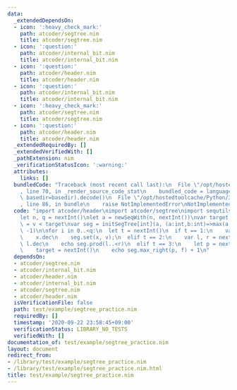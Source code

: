```yaml
---
data:
  _extendedDependsOn:
  - icon: ':heavy_check_mark:'
    path: atcoder/segtree.nim
    title: atcoder/segtree.nim
  - icon: ':question:'
    path: atcoder/internal_bit.nim
    title: atcoder/internal_bit.nim
  - icon: ':question:'
    path: atcoder/header.nim
    title: atcoder/header.nim
  - icon: ':question:'
    path: atcoder/internal_bit.nim
    title: atcoder/internal_bit.nim
  - icon: ':heavy_check_mark:'
    path: atcoder/segtree.nim
    title: atcoder/segtree.nim
  - icon: ':question:'
    path: atcoder/header.nim
    title: atcoder/header.nim
  _extendedRequiredBy: []
  _extendedVerifiedWith: []
  _pathExtension: nim
  _verificationStatusIcon: ':warning:'
  attributes:
    links: []
  bundledCode: "Traceback (most recent call last):\n  File \"/opt/hostedtoolcache/Python/3.8.5/x64/lib/python3.8/site-packages/onlinejudge_verify/documentation/build.py\"\
    , line 70, in _render_source_code_stat\n    bundled_code = language.bundle(stat.path,\
    \ basedir=basedir).decode()\n  File \"/opt/hostedtoolcache/Python/3.8.5/x64/lib/python3.8/site-packages/onlinejudge_verify/languages/nim.py\"\
    , line 86, in bundle\n    raise NotImplementedError\nNotImplementedError\n"
  code: "import atcoder/header\nimport atcoder/segtree\nimport sequtils, sugar\n\n\
    let n, q = nextInt()\nlet a = newSeqWith(n, nextInt())\nvar target:int\nproc f(v:int):bool\
    \ = v < target\nvar seg = initSegTree[int](a, (a:int,b:int)=>max(a, b), () =>\
    \ -1)\n\nfor i in 0..<q:\n  let t = nextInt()\n  if t == 1:\n    var x, v = nextInt()\n\
    \    x.dec\n    seg.set(x, v);\n  elif t == 2:\n    var l, r = nextInt()\n   \
    \ l.dec\n    echo seg.prod(l..<r)\n  elif t == 3:\n    let p = nextInt() - 1\n\
    \    target = nextInt()\n    echo seg.max_right(p, f) + 1\n"
  dependsOn:
  - atcoder/segtree.nim
  - atcoder/internal_bit.nim
  - atcoder/header.nim
  - atcoder/internal_bit.nim
  - atcoder/segtree.nim
  - atcoder/header.nim
  isVerificationFile: false
  path: test/example/segtree_practice.nim
  requiredBy: []
  timestamp: '2020-09-22 23:58:45+09:00'
  verificationStatus: LIBRARY_NO_TESTS
  verifiedWith: []
documentation_of: test/example/segtree_practice.nim
layout: document
redirect_from:
- /library/test/example/segtree_practice.nim
- /library/test/example/segtree_practice.nim.html
title: test/example/segtree_practice.nim
---
```

